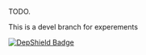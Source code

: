 

TODO.

This is a devel branch for experements

[![DepShield Badge](https://depshield.sonatype.org/badges/mountaniol/mp/depshield.svg)](https://depshield.github.io)
